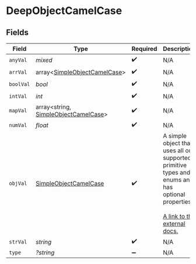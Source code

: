 # DeepObjectCamelCase


## Fields

| Field                                                                                                                                                             | Type                                                                                                                                                              | Required                                                                                                                                                          | Description                                                                                                                                                       |
| ----------------------------------------------------------------------------------------------------------------------------------------------------------------- | ----------------------------------------------------------------------------------------------------------------------------------------------------------------- | ----------------------------------------------------------------------------------------------------------------------------------------------------------------- | ----------------------------------------------------------------------------------------------------------------------------------------------------------------- |
| `anyVal`                                                                                                                                                          | *mixed*                                                                                                                                                           | :heavy_check_mark:                                                                                                                                                | N/A                                                                                                                                                               |
| `arrVal`                                                                                                                                                          | array<[SimpleObjectCamelCase](../../models/shared/SimpleObjectCamelCase.md)>                                                                                      | :heavy_check_mark:                                                                                                                                                | N/A                                                                                                                                                               |
| `boolVal`                                                                                                                                                         | *bool*                                                                                                                                                            | :heavy_check_mark:                                                                                                                                                | N/A                                                                                                                                                               |
| `intVal`                                                                                                                                                          | *int*                                                                                                                                                             | :heavy_check_mark:                                                                                                                                                | N/A                                                                                                                                                               |
| `mapVal`                                                                                                                                                          | array<string, [SimpleObjectCamelCase](../../models/shared/SimpleObjectCamelCase.md)>                                                                              | :heavy_check_mark:                                                                                                                                                | N/A                                                                                                                                                               |
| `numVal`                                                                                                                                                          | *float*                                                                                                                                                           | :heavy_check_mark:                                                                                                                                                | N/A                                                                                                                                                               |
| `objVal`                                                                                                                                                          | [SimpleObjectCamelCase](../../models/shared/SimpleObjectCamelCase.md)                                                                                             | :heavy_check_mark:                                                                                                                                                | A simple object that uses all our supported primitive types and enums and has optional properties.<br/><br/>[A link to the external docs.](https://docs.speakeasyapi.dev) |
| `strVal`                                                                                                                                                          | *string*                                                                                                                                                          | :heavy_check_mark:                                                                                                                                                | N/A                                                                                                                                                               |
| `type`                                                                                                                                                            | *?string*                                                                                                                                                         | :heavy_minus_sign:                                                                                                                                                | N/A                                                                                                                                                               |